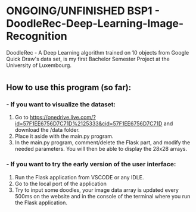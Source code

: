 # ONGOING/UNFINISHED BSP1 - DoodleRec-Deep-Learning-Image-Recognition
DoodleRec - A Deep Learning algorithm trained on 10 objects from Google Quick Draw's data set, is my first Bachelor Semester Project at the University of Luxembourg.
#
## How to use this program (so far):

### - If you want to visualize the dataset:

1. Go to https://onedrive.live.com/?id=57F1EE6756D7C71D%2125333&cid=57F1EE6756D7C71D and download the /data folder.
2. Place it aside with the main.py program.
3. In the main.py program, comment/delete the Flask part, and modify the needed parameters. You will then be able to display the 28x28 arrays.



### - If you want to try the early version of the user interface:
1. Run the Flask application from VSCODE or any IDLE.
2. Go to the local port of the application
3. Try to input some doodles, your image data array is updated every 500ms on the website and in the console of the terminal where you run the Flask application.

